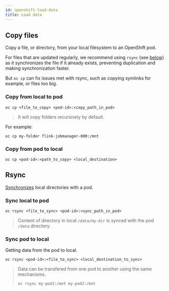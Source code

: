 ```yaml
---
id: openshift-load-data
title: Load data
---
```


## Copy files

Copy a file, or directory, from your local filesystem to an OpenShift pod.

For files that are updated regularly, we recommend using `rsync` (see [below](/dsri-documentation/docs/openshift-load-data#rsync)) as it synchronizes the file if it already exists, preventing duplication and making synchronization faster. 

But `oc cp` can fix issues met with rsync, such as copying symlinks for example, or files too big.

### Copy from local to pod

```shell
oc cp <file_to_copy> <pod-id>:<copy_path_in_pod>
```

> It will copy folders recursively by default.

For example:

```shell
oc cp my-folder flink-jobmanager-000:/mnt
```

### Copy from pod to local

```shell
oc cp <pod-id>:<path_to_copy> <local_destination>
```

## Rsync

[Synchronizes](https://docs.openshift.com/enterprise/3.1/dev_guide/copy_files_to_container.html) local directories with a pod.

### Sync local to pod

```shell
oc rsync <file_to_sync> <pod-id>:<sync_path_in_pod>
```

> Content of directory in local `/data/my-dir` is synced with the pod `/data` directory.

### Sync pod to local

Getting data from the pod to local.

```shell
oc rsync <pod-id>:<file_to_sync> <local_destination_to_sync>
```

> Data can be transfered from one pod to another using the same mechanisms.
>
> ```shell
> oc rsync my-pod1:/mnt my-pod2:/mnt
> ```
